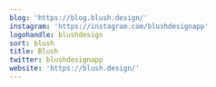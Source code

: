 ```yaml
---
blog: 'https://blog.blush.design/'
instagram: 'https://instagram.com/blushdesignapp'
logohandle: blushdesign
sort: blush
title: Blush
twitter: blushdesignapp
website: 'https://blush.design/'
---
```

